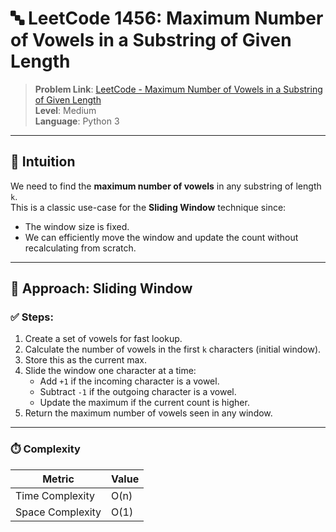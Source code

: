 # 🔤 LeetCode 1456: Maximum Number of Vowels in a Substring of Given Length

> **Problem Link**: [LeetCode - Maximum Number of Vowels in a Substring of Given Length](https://leetcode.com/problems/maximum-number-of-vowels-in-a-substring-of-given-length/)  
> **Level**: Medium  
> **Language**: Python 3  

---

## 🧠 Intuition

We need to find the **maximum number of vowels** in any substring of length `k`.  
This is a classic use-case for the **Sliding Window** technique since:
- The window size is fixed.
- We can efficiently move the window and update the count without recalculating from scratch.

---

## 🔀 Approach: Sliding Window

### ✅ Steps:
1. Create a set of vowels for fast lookup.
2. Calculate the number of vowels in the first `k` characters (initial window).
3. Store this as the current max.
4. Slide the window one character at a time:
   - Add `+1` if the incoming character is a vowel.
   - Subtract `-1` if the outgoing character is a vowel.
   - Update the maximum if the current count is higher.
5. Return the maximum number of vowels seen in any window.

---

### ⏱️ Complexity

| Metric           | Value   |
|------------------|---------|
| Time Complexity  | O(n)    |
| Space Complexity | O(1)    |
